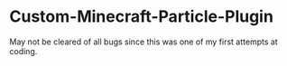 # Custom-Minecraft-Particle-Plugin

May not be cleared of all bugs since this was one of my first attempts at coding. 
